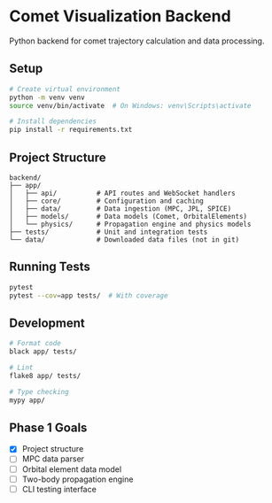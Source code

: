 # Comet Visualization Backend

Python backend for comet trajectory calculation and data processing.

## Setup

```bash
# Create virtual environment
python -m venv venv
source venv/bin/activate  # On Windows: venv\Scripts\activate

# Install dependencies
pip install -r requirements.txt
```

## Project Structure

```
backend/
├── app/
│   ├── api/          # API routes and WebSocket handlers
│   ├── core/         # Configuration and caching
│   ├── data/         # Data ingestion (MPC, JPL, SPICE)
│   ├── models/       # Data models (Comet, OrbitalElements)
│   └── physics/      # Propagation engine and physics models
├── tests/            # Unit and integration tests
└── data/             # Downloaded data files (not in git)
```

## Running Tests

```bash
pytest
pytest --cov=app tests/  # With coverage
```

## Development

```bash
# Format code
black app/ tests/

# Lint
flake8 app/ tests/

# Type checking
mypy app/
```

## Phase 1 Goals

- [x] Project structure
- [ ] MPC data parser
- [ ] Orbital element data model
- [ ] Two-body propagation engine
- [ ] CLI testing interface
